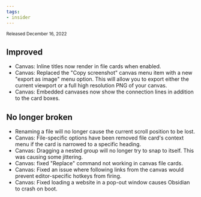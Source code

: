 ```yaml
---
tags:
- insider
---
```

<small>Released December 16, 2022</small>

## Improved

- Canvas: Inline titles now render in file cards when enabled.
- Canvas: Replaced the "Copy screenshot" canvas menu item with a new "export as image" menu option. This will allow you to export either the current viewport or a full high resolution PNG of your canvas.
- Canvas: Embedded canvases now show the connection lines in addition to the card boxes.

## No longer broken

- Renaming a file will no longer cause the current scroll position to be lost.
- Canvas: File-specific options have been removed file card's context menu if the card is narrowed to a specific heading.
- Canvas: Dragging a nested group will no longer try to snap to itself. This was causing some jittering.
- Canvas: fixed "Replace" command not working in canvas file cards.
- Canvas: Fixed an issue where following links from the canvas would prevent editor-specific hotkeys from firing.
- Canvas: Fixed loading a website in a pop-out window causes Obsidian to crash on boot.
